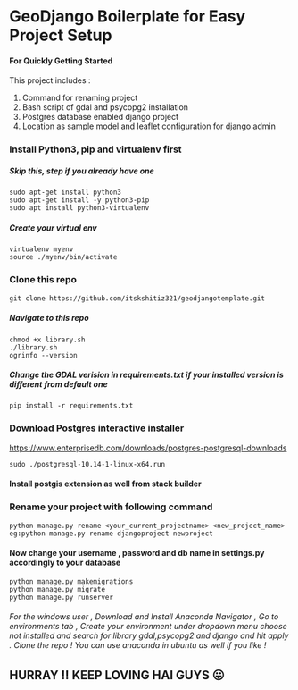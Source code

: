 # GeoDjango Boilerplate for Easy Project Setup
#### For Quickly Getting Started
This project includes :
1) Command for renaming project
2) Bash script of gdal and psycopg2 installation 
3) Postgres database enabled django project
4) Location as sample model and leaflet configuration for django admin

### Install Python3, pip and virtualenv first
##### Skip this, step if you already have one

    sudo apt-get install python3
    sudo apt-get install -y python3-pip
    sudo apt install python3-virtualenv
##### Create your virtual env
    virtualenv myenv
    source ./myenv/bin/activate
### Clone this repo
    git clone https://github.com/itskshitiz321/geodjangotemplate.git
##### Navigate to this repo 
    chmod +x library.sh
    ./library.sh
    ogrinfo --version
##### Change the GDAL verision in requirements.txt if your installed version is different from default one 
    pip install -r requirements.txt

### Download Postgres interactive installer



https://www.enterprisedb.com/downloads/postgres-postgresql-downloads




    sudo ./postgresql-10.14-1-linux-x64.run

#### Install postgis extension as well from stack builder

### Rename your project with following command
    python manage.py rename <your_current_projectname> <new_project_name> 
    eg:python manage.py rename djangoproject newproject

#### Now change your username , password and db name in settings.py accordingly to your database
    python manage.py makemigrations
    python manage.py migrate
    python manage.py runserver
###### For the windows user , Download and Install Anaconda Navigator , Go to environments tab , Create your environment under dropdown menu choose not installed and search for library gdal,psycopg2 and django and hit apply . Clone the repo ! You can use anaconda in ubuntu as well if you like ! 

## HURRAY !! KEEP LOVING HAI GUYS 😛    
